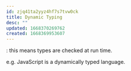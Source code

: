 ```yaml
---
id: zjq41ta2yyz4hf7s7tvw0ck
title: Dynamic Typing
desc: ""
updated: 1668370269762
created: 1668369953607
---
```


: this means types are checked at run time.

e.g. JavaScript is a dynamically typed language.
